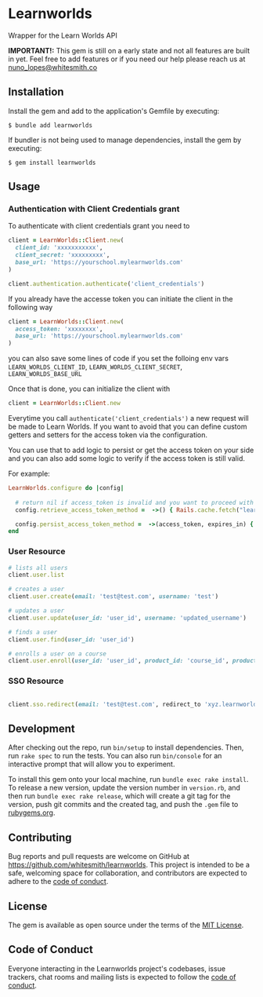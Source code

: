 # Learnworlds

Wrapper for the Learn Worlds API

**IMPORTANT!:** This gem is still on a early state and not all features are built in yet. Feel free to add features or if you need our help please reach us at nuno_lopes@whitesmith.co

## Installation

Install the gem and add to the application's Gemfile by executing:

    $ bundle add learnworlds

If bundler is not being used to manage dependencies, install the gem by executing:

    $ gem install learnworlds

## Usage

### Authentication with Client Credentials grant

To authenticate with client credentials grant you need to 

```ruby
client = LearnWorlds::Client.new(
  client_id: 'xxxxxxxxxxx',
  client_secret: 'xxxxxxxxx',
  base_url: 'https://yourschool.mylearnworlds.com'
)

client.authentication.authenticate('client_credentials')

```

If you already have the accesse token you can initiate the client in the following way

```ruby
client = LearnWorlds::Client.new(
  access_token: 'xxxxxxxx',
  base_url: 'https://yourschool.mylearnworlds.com'
)
```

you can also save some lines of code if you set the folloing env vars `LEARN_WORLDS_CLIENT_ID`, `LEARN_WORLDS_CLIENT_SECRET`, `LEARN_WORLDS_BASE_URL`

Once that is done, you can initialize the client with 

```ruby
client = LearnWorlds::Client.new
```

Everytime you call `authenticate('client_credentials')` a new request will be made to Learn Worlds. 
If you want to avoid that you can define custom getters and setters for the access token via the configuration.

You can use that to add logic to persist or get the access token on your side and you can also add some logic to verify if the access token is still valid.

For example:

```ruby
LearnWorlds.configure do |config|
  
  # return nil if access_token is invalid and you want to proceed with the authentication process
  config.retrieve_access_token_method =  ->() { Rails.cache.fetch("learnworlds_access_token") }

  config.persist_access_token_method =  ->(access_token, expires_in) { Rails.cache.write('learnworlds_access_token', access_token) } }
end
```

### User Resource

```ruby
# lists all users
client.user.list

# creates a user
client.user.create(email: 'test@test.com', username: 'test')

# updates a user
client.user.update(user_id: 'user_id', username: 'updated_username')

# finds a user
client.user.find(user_id: 'user_id')

# enrolls a user on a course
client.user.enroll(user_id: 'user_id', product_id: 'course_id', product_type: 'course', price: 0)
```

### SSO Resource

```ruby

client.sso.redirect(email: 'test@test.com', redirect_to 'xyz.learnworlds.com/courses')

```


## Development

After checking out the repo, run `bin/setup` to install dependencies. Then, run `rake spec` to run the tests. You can also run `bin/console` for an interactive prompt that will allow you to experiment.

To install this gem onto your local machine, run `bundle exec rake install`. To release a new version, update the version number in `version.rb`, and then run `bundle exec rake release`, which will create a git tag for the version, push git commits and the created tag, and push the `.gem` file to [rubygems.org](https://rubygems.org).

## Contributing

Bug reports and pull requests are welcome on GitHub at https://github.com/whitesmith/learnworlds. This project is intended to be a safe, welcoming space for collaboration, and contributors are expected to adhere to the [code of conduct](https://github.com/whitesmith/learnworlds/blob/main/CODE_OF_CONDUCT.md).

## License

The gem is available as open source under the terms of the [MIT License](https://opensource.org/licenses/MIT).

## Code of Conduct

Everyone interacting in the Learnworlds project's codebases, issue trackers, chat rooms and mailing lists is expected to follow the [code of conduct](https://github.com/whitesmith/learnworlds/blob/main/CODE_OF_CONDUCT.md).
